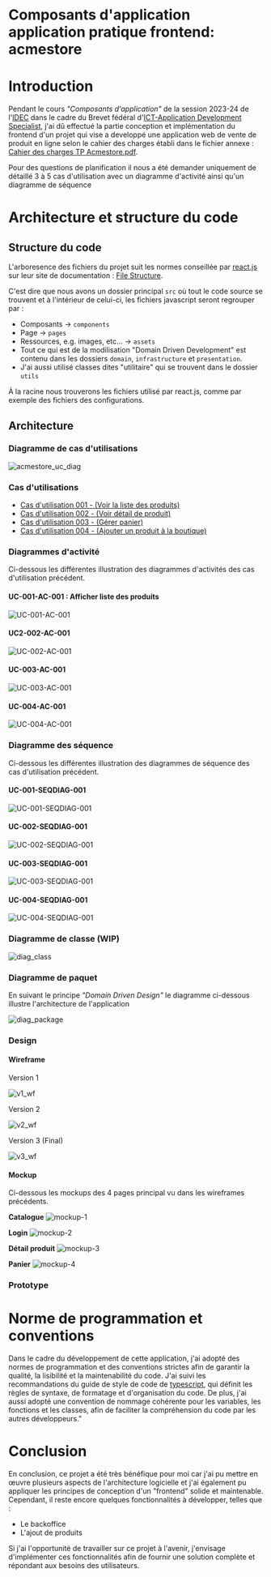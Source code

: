 # Composants d'application application pratique frontend: acmestore

# Introduction

Pendant le cours _"Composants d'application"_ de la session 2023-24 de l'[IDEC](https://idec.swiss) dans le cadre du Brevet fédéral d'[ICT-Application Development Specialist](https://www.ict-berufsbildung.ch/formation-continue/brevet-federal/ict-application-development-specialist), j'ai dû effectué la partie conception et implémentation du frontend d'un projet qui vise a developpé une application web de vente de produit en ligne selon le cahier des charges établi dans le fichier annexe : [Cahier des charges TP Acmestore.pdf](./assignements/Cahier%20des%20charges%20TP%20Acmestore.pdf).

Pour des questions de planification il nous a été demander uniquement de détaillé 3 à 5 cas d'utilisation avec un diagramme d'activité ainsi qu'un diagramme de séquence

# Architecture et structure du code

## Structure du code

L'arboresence des fichiers du projet suit les normes conseillée par [react.js](https://react.dev) sur leur site de documentation : [File Structure](https://legacy.reactjs.org/docs/faq-structure.html).

C'est dire que nous avons un dossier principal `src` où tout le code source se trouvent et à l'intérieur de celui-ci, les fichiers javascript seront regrouper par :

* Composants -> `components`
* Page -> `pages`
* Ressources, e.g. images, etc... -> `assets`
* Tout ce qui est de la modilisation "Domain Driven Development" est contenu dans les dossiers `domain`, `infrastructure` et `presentation`.
* J'ai aussi utilisé classes dites "utilitaire" qui se trouvent dans le dossier `utils` 

À la racine nous trouverons les fichiers utilisé par react.js, comme par exemple des fichiers des configurations.

## Architecture

### Diagramme de cas d'utilisations

![acmestore_uc_diag](./assets/acmestore_uc_diag.png)

### Cas d'utilisations

* [Cas d'utilisation 001 - (Voir la liste des produits)](./uc/uc-001.md)
* [Cas d'utilisation 002 - (Voir détail de produit)](./uc/uc-002.md)
* [Cas d'utilisation 003 - (Gérer panier)](./uc/uc-003.md)
* [Cas d'utilisation 004 - (Ajouter un produit à la boutique)](./uc/uc-004.md)

### Diagrammes d'activité

Ci-dessous les différentes illustration des diagrammes d'activités des cas d'utilisation précédent.

#### UC-001-AC-001 : Afficher liste des produits

![UC-001-AC-001](./assets/UC-001-AC-001.png)

#### UC2-002-AC-001

![UC-002-AC-001](./assets/UC-002-AC-001.png)

#### UC-003-AC-001

![UC-003-AC-001](./assets/UC-003-AC-002.png)

#### UC-004-AC-001

![UC-004-AC-001](./assets/UC-004-AC-001.png)

### Diagramme des séquence

Ci-dessous les différentes illustration des diagrammes de séquence des cas d'utilisation précédent.

#### UC-001-SEQDIAG-001

![UC-001-SEQDIAG-001](./assets/UC-001-SEQDIAG-002.png)

#### UC-002-SEQDIAG-001

![UC-002-SEQDIAG-001](./assets/UC-002-SEQDIAG-001.png)

#### UC-003-SEQDIAG-001

![UC-003-SEQDIAG-001](./assets/UC-003-SEQDIAG-001.png)

#### UC-004-SEQDIAG-001

![UC-004-SEQDIAG-001](./assets/UC-004-SEQDIAG-001.png)

### Diagramme de classe (WIP)

![diag_class](./assets/diag_class.png)

### Diagramme de paquet

En suivant le principe *"Domain Driven Design"* le diagramme ci-dessous illustre l'architecture de l'application

![diag_package](./assets/PACKAGE-DIAG.png)

### Design

#### Wireframe

Version 1 

![v1_wf](./assets/mockup-2023-10-04.png)


Version 2 

![v2_wf](./assets/mockup_v2-2023-10-04.png)


Version 3 (Final)

![v3_wf](./assets/wireframe_final-2023-10-04.png)

#### Mockup

Ci-dessous les mockups des 4 pages principal vu dans les wireframes précédents.

**Catalogue**
![mockup-1](./assets/mockup-1.jpg)

**Login**
![mockup-2](./assets/mockup-2.jpg)

**Détail produit**
![mockup-3](./assets/mockup-3.jpg)

**Panier**
![mockup-4](./assets/mockup-4.jpg)

### Prototype

# Norme de programmation et conventions

Dans le cadre du développement de cette application, j'ai adopté des normes de programmation et des conventions strictes afin de garantir la qualité, la lisibilité et la maintenabilité du code. J'ai suivi les recommandations du guide de style de code de [typescript](https://ts.dev/style/), qui définit les règles de syntaxe, de formatage et d'organisation du code. De plus, j'ai aussi adopté une convention de nommage cohérente pour les variables, les fonctions et les classes, afin de faciliter la compréhension du code par les autres développeurs."

# Conclusion

En conclusion, ce projet a été très bénéfique pour moi car j'ai pu mettre en œuvre plusieurs aspects de l'architecture logicielle et j'ai également pu appliquer les principes de conception d'un "frontend" solide et maintenable. Cependant, il reste encore quelques fonctionnalités à développer, telles que :

- Le backoffice
- L'ajout de produits

Si j'ai l'opportunité de travailler sur ce projet à l'avenir, j'envisage d'implémenter ces fonctionnalités afin de fournir une solution complète et répondant aux besoins des utilisateurs.